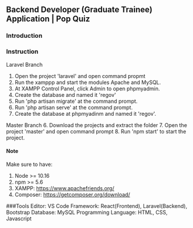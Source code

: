 ## Backend Developer (Graduate Trainee) Application | Pop Quiz

### Introduction

### Instruction

Laravel Branch
 1. Open the project 'laravel' and open command propmt
 2. Run the xamppp and start the modules Apache and MySQL.
 3. At XAMPP Control Panel, click Admin to open phpmyadmin.
 4. Create the database and named it 'regov'
 3. Run 'php artisan migrate' at the command prompt.
 4. Run 'php artisan serve' at the command prompt.
 5. Create the database at phpmyadinm and named it 'regov'.

Master Branch
 6. Download the projects and extract the folder
 7. Open the project 'master' and open command prompt
 8. Run 'npm start' to start the project.

#### Note
Make sure to have:
1. Node >= 10.16
2. npm >= 5.6
3. XAMPP: https://www.apachefriends.org/
3. Composer: https://getcomposer.org/download/

###Tools
 Editor: VS Code
 Framework: React(Frontend), Laravel(Backend), Bootstrap
 Database: MySQL
 Programming Language: HTML, CSS, Javascript
